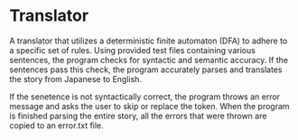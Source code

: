 # Translator

A translator that utilizes a deterministic finite automaton (DFA) to adhere to a specific set of rules. 
Using provided test files containing various sentences, the program checks for syntactic and semantic accuracy. 
If the sentences pass this check, the program accurately parses and translates the story from Japanese to English.

If the senetence is not syntactically correct, the program throws an error message and asks the user to skip or replace
the token. When the program is finished parsing the entire story, all the errors that were thrown are copied to an error.txt file.

